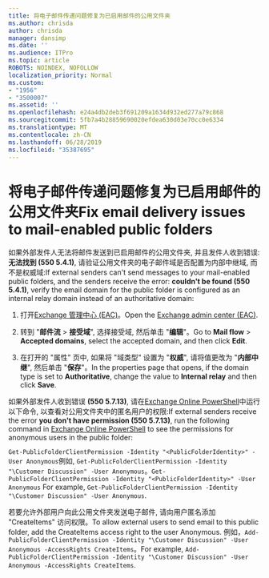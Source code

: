 ```yaml
---
title: 将电子邮件传递问题修复为已启用邮件的公用文件夹
ms.author: chrisda
author: chrisda
manager: dansimp
ms.date: ''
ms.audience: ITPro
ms.topic: article
ROBOTS: NOINDEX, NOFOLLOW
localization_priority: Normal
ms.custom:
- "1956"
- "3500007"
ms.assetid: ''
ms.openlocfilehash: e24a4db2deb3f691209a1634d932ed277a79c868
ms.sourcegitcommit: 5fb7a4b28859690020efdea630d03e70cc0e6334
ms.translationtype: MT
ms.contentlocale: zh-CN
ms.lasthandoff: 06/28/2019
ms.locfileid: "35387695"
---
```

# <a name="fix-email-delivery-issues-to-mail-enabled-public-folders"></a><span data-ttu-id="f59e2-102">将电子邮件传递问题修复为已启用邮件的公用文件夹</span><span class="sxs-lookup"><span data-stu-id="f59e2-102">Fix email delivery issues to mail-enabled public folders</span></span>

<span data-ttu-id="f59e2-103">如果外部发件人无法将邮件发送到已启用邮件的公用文件夹, 并且发件人收到错误:**无法找到 (550 5.4.1)**, 请验证公用文件夹的电子邮件域是否配置为内部中继域, 而不是权威域:</span><span class="sxs-lookup"><span data-stu-id="f59e2-103">If external senders can't send messages to your mail-enabled public folders, and the senders receive the error: **couldn't be found (550 5.4.1)**, verify the email domain for the public folder is configured as an internal relay domain instead of an authoritative domain:</span></span>

1. <span data-ttu-id="f59e2-104">打开[Exchange 管理中心 (EAC)](https://docs.microsoft.com/Exchange/exchange-admin-center)。</span><span class="sxs-lookup"><span data-stu-id="f59e2-104">Open the [Exchange admin center (EAC)](https://docs.microsoft.com/Exchange/exchange-admin-center).</span></span>

2. <span data-ttu-id="f59e2-105">转到 "**邮件流** \> **接受域**", 选择接受域, 然后单击 "**编辑**"。</span><span class="sxs-lookup"><span data-stu-id="f59e2-105">Go to **Mail flow** \> **Accepted domains**, select the accepted domain, and then click **Edit**.</span></span>

3. <span data-ttu-id="f59e2-106">在打开的 "属性" 页中, 如果将 "域类型" 设置为 "**权威**", 请将值更改为 "**内部中继**", 然后单击 "**保存**"。</span><span class="sxs-lookup"><span data-stu-id="f59e2-106">In the properties page that opens, if the domain type is set to **Authoritative**, change the value to **Internal relay** and then click **Save**.</span></span>

<span data-ttu-id="f59e2-107">如果外部发件人收到错误 **(550 5.7.13)**, 请在[Exchange Online PowerShell](https://docs.microsoft.com/powershell/exchange/exchange-online/connect-to-exchange-online-powershell/connect-to-exchange-online-powershell)中运行以下命令, 以查看对公用文件夹中的匿名用户的权限:</span><span class="sxs-lookup"><span data-stu-id="f59e2-107">If external senders receive the error **you don't have permission (550 5.7.13)**, run the following command in [Exchange Online PowerShell](https://docs.microsoft.com/powershell/exchange/exchange-online/connect-to-exchange-online-powershell/connect-to-exchange-online-powershell) to see the permissions for anonymous users in the public folder:</span></span>

<span data-ttu-id="f59e2-108">`Get-PublicFolderClientPermission -Identity "<PublicFolderIdentity>" -User Anonymous`例如, `Get-PublicFolderClientPermission -Identity "\Customer Discussion" -User Anonymous`。</span><span class="sxs-lookup"><span data-stu-id="f59e2-108">`Get-PublicFolderClientPermission -Identity "<PublicFolderIdentity>" -User Anonymous` For example, `Get-PublicFolderClientPermission -Identity "\Customer Discussion" -User Anonymous`.</span></span>

<span data-ttu-id="f59e2-109">若要允许外部用户向此公用文件夹发送电子邮件, 请向用户匿名添加 "CreateItems" 访问权限。</span><span class="sxs-lookup"><span data-stu-id="f59e2-109">To allow external users to send email to this public folder, add the CreateItems access right to the user Anonymous.</span></span> <span data-ttu-id="f59e2-110">例如，`Add-PublicFolderClientPermission -Identity "\Customer Discussion" -User Anonymous -AccessRights CreateItems`。</span><span class="sxs-lookup"><span data-stu-id="f59e2-110">For example, `Add-PublicFolderClientPermission -Identity "\Customer Discussion" -User Anonymous -AccessRights CreateItems`.</span></span>
